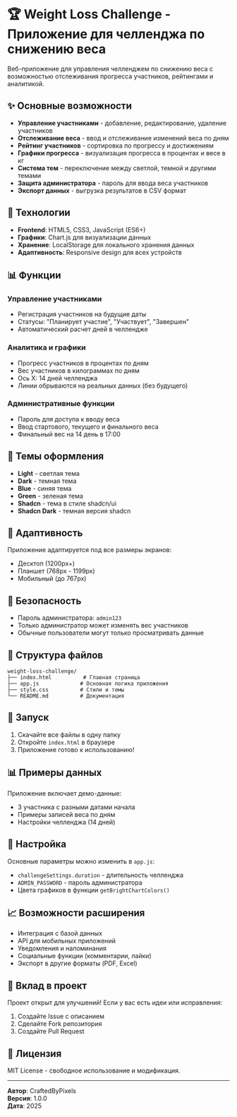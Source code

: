 # 🏆 Weight Loss Challenge - Приложение для челленджа по снижению веса

Веб-приложение для управления челленджем по снижению веса с возможностью отслеживания прогресса участников, рейтингами и аналитикой.

## ✨ Основные возможности

- **Управление участниками** - добавление, редактирование, удаление участников
- **Отслеживание веса** - ввод и отслеживание изменений веса по дням
- **Рейтинг участников** - сортировка по прогрессу и достижениям
- **Графики прогресса** - визуализация прогресса в процентах и весе в кг
- **Система тем** - переключение между светлой, темной и другими темами
- **Защита администратора** - пароль для ввода веса участников
- **Экспорт данных** - выгрузка результатов в CSV формат

## 🚀 Технологии

- **Frontend**: HTML5, CSS3, JavaScript (ES6+)
- **Графики**: Chart.js для визуализации данных
- **Хранение**: LocalStorage для локального хранения данных
- **Адаптивность**: Responsive design для всех устройств

## 📊 Функции

### Управление участниками
- Регистрация участников на будущие даты
- Статусы: "Планирует участие", "Участвует", "Завершен"
- Автоматический расчет дней в челлендже

### Аналитика и графики
- Прогресс участников в процентах по дням
- Вес участников в килограммах по дням
- Ось X: 14 дней челленджа
- Линии обрываются на реальных данных (без будущего)

### Административные функции
- Пароль для доступа к вводу веса
- Ввод стартового, текущего и финального веса
- Финальный вес на 14 день в 17:00

## 🎨 Темы оформления

- **Light** - светлая тема
- **Dark** - темная тема  
- **Blue** - синяя тема
- **Green** - зеленая тема
- **Shadcn** - тема в стиле shadcn/ui
- **Shadcn Dark** - темная версия shadcn

## 📱 Адаптивность

Приложение адаптируется под все размеры экранов:
- Десктоп (1200px+)
- Планшет (768px - 1199px)
- Мобильный (до 767px)

## 🔐 Безопасность

- Пароль администратора: `admin123`
- Только администратор может изменять вес участников
- Обычные пользователи могут только просматривать данные

## 📁 Структура файлов

```
weight-loss-challenge/
├── index.html          # Главная страница
├── app.js             # Основная логика приложения
├── style.css          # Стили и темы
└── README.md          # Документация
```

## 🚀 Запуск

1. Скачайте все файлы в одну папку
2. Откройте `index.html` в браузере
3. Приложение готово к использованию!

## 📊 Примеры данных

Приложение включает демо-данные:
- 3 участника с разными датами начала
- Примеры записей веса по дням
- Настройки челленджа (14 дней)

## 🔧 Настройка

Основные параметры можно изменить в `app.js`:
- `challengeSettings.duration` - длительность челленджа
- `ADMIN_PASSWORD` - пароль администратора
- Цвета графиков в функции `getBrightChartColors()`

## 📈 Возможности расширения

- Интеграция с базой данных
- API для мобильных приложений
- Уведомления и напоминания
- Социальные функции (комментарии, лайки)
- Экспорт в другие форматы (PDF, Excel)

## 🤝 Вклад в проект

Проект открыт для улучшений! Если у вас есть идеи или исправления:
1. Создайте Issue с описанием
2. Сделайте Fork репозитория
3. Создайте Pull Request

## 📄 Лицензия

MIT License - свободное использование и модификация.

---

**Автор**: CraftedByPixels  
**Версия**: 1.0.0  
**Дата**: 2025
